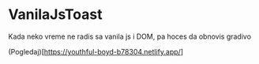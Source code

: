 # VanilaJsToast

Kada neko vreme ne radis sa vanila js i DOM, pa hoces da obnovis gradivo



(Pogledaj)[https://youthful-boyd-b78304.netlify.app/]
